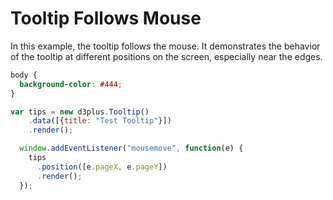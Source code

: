 [width]: 400
[height]: 400

# Tooltip Follows Mouse

In this example, the tooltip follows the mouse. It demonstrates the behavior of the tooltip at different positions on the screen, especially near the edges.

```css
body {
  background-color: #444;
}
```

```js
var tips = new d3plus.Tooltip()
    .data([{title: "Test Tooltip"}])
    .render();

  window.addEventListener("mousemove", function(e) {
    tips
      .position([e.pageX, e.pageY])
      .render();
  });
```

